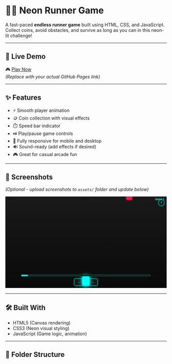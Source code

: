 # 🏃‍♂️ Neon Runner Game

A fast-paced **endless runner game** built using HTML, CSS, and JavaScript. Collect coins, avoid obstacles, and survive as long as you can in this neon-lit challenge!

---

## 🔗 Live Demo

🎮 [Play Now](https://techypratik.github.io/Neon-Runner/)  
*(Replace with your actual GitHub Pages link)*

---

## ✨ Features

- ⚡ Smooth player animation
- 🪙 Coin collection with visual effects
- ⏱️ Speed bar indicator
- ⏯️ Play/pause game controls
- 📱 Fully responsive for mobile and desktop
- 🔊 Sound-ready (add effects if desired)
- 🎮 Great for casual arcade fun

---

## 📸 Screenshots

*(Optional - upload screenshots to `assets/` folder and update below)*

![Gameplay Screenshot](Screenshot.png)


---

## 🛠 Built With

- HTML5 (Canvas rendering)
- CSS3 (Neon visual styling)
- JavaScript (Game logic, animation)

---

## 📁 Folder Structure

